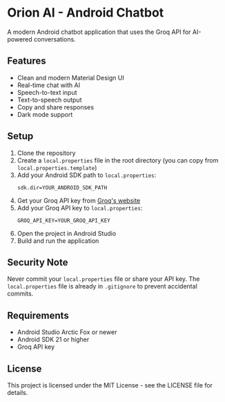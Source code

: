 # Orion AI - Android Chatbot

A modern Android chatbot application that uses the Groq API for AI-powered conversations.

## Features

- Clean and modern Material Design UI
- Real-time chat with AI
- Speech-to-text input
- Text-to-speech output
- Copy and share responses
- Dark mode support

## Setup

1. Clone the repository
2. Create a `local.properties` file in the root directory (you can copy from `local.properties.template`)
3. Add your Android SDK path to `local.properties`:
   ```
   sdk.dir=YOUR_ANDROID_SDK_PATH
   ```
4. Get your Groq API key from [Groq's website](https://console.groq.com/)
5. Add your Groq API key to `local.properties`:
   ```
   GROQ_API_KEY=YOUR_GROQ_API_KEY
   ```
6. Open the project in Android Studio
7. Build and run the application

## Security Note

Never commit your `local.properties` file or share your API key. The `local.properties` file is already in `.gitignore` to prevent accidental commits.

## Requirements

- Android Studio Arctic Fox or newer
- Android SDK 21 or higher
- Groq API key

## License

This project is licensed under the MIT License - see the LICENSE file for details. 